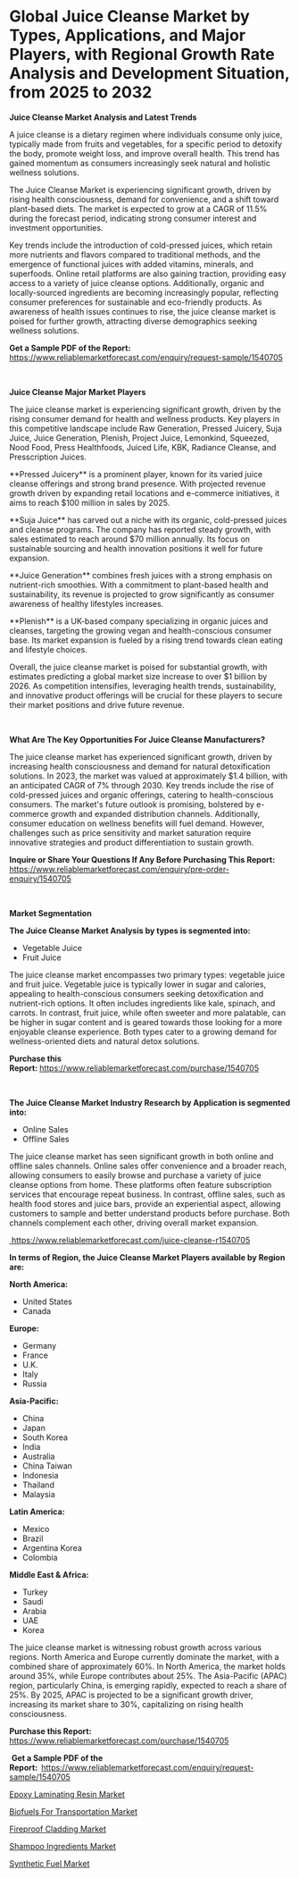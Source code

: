 <p><h1>Global Juice Cleanse Market by Types, Applications, and Major Players, with Regional Growth Rate Analysis and Development Situation, from 2025 to 2032</h1></p><p><strong>Juice Cleanse Market Analysis and Latest Trends</strong></p>
<p><p>A juice cleanse is a dietary regimen where individuals consume only juice, typically made from fruits and vegetables, for a specific period to detoxify the body, promote weight loss, and improve overall health. This trend has gained momentum as consumers increasingly seek natural and holistic wellness solutions.</p><p>The Juice Cleanse Market is experiencing significant growth, driven by rising health consciousness, demand for convenience, and a shift toward plant-based diets. The market is expected to grow at a CAGR of 11.5% during the forecast period, indicating strong consumer interest and investment opportunities. </p><p>Key trends include the introduction of cold-pressed juices, which retain more nutrients and flavors compared to traditional methods, and the emergence of functional juices with added vitamins, minerals, and superfoods. Online retail platforms are also gaining traction, providing easy access to a variety of juice cleanse options. Additionally, organic and locally-sourced ingredients are becoming increasingly popular, reflecting consumer preferences for sustainable and eco-friendly products. As awareness of health issues continues to rise, the juice cleanse market is poised for further growth, attracting diverse demographics seeking wellness solutions.</p></p>
<p><strong>Get a Sample PDF of the Report:&nbsp;</strong> <a href="https://www.reliablemarketforecast.com/enquiry/request-sample/1540705?utm_campaign=1885&utm_medium=2&utm_source=Github&utm_content=ia&utm_term=01042025&utm_id=juice-cleanse">https://www.reliablemarketforecast.com/enquiry/request-sample/1540705</a></p>
<p>&nbsp;</p>
<p><strong>Juice Cleanse Major Market Players</strong></p>
<p><p>The juice cleanse market is experiencing significant growth, driven by the rising consumer demand for health and wellness products. Key players in this competitive landscape include Raw Generation, Pressed Juicery, Suja Juice, Juice Generation, Plenish, Project Juice, Lemonkind, Squeezed, Nood Food, Press Healthfoods, Juiced Life, KBK, Radiance Cleanse, and Presscription Juices.</p><p>**Pressed Juicery** is a prominent player, known for its varied juice cleanse offerings and strong brand presence. With projected revenue growth driven by expanding retail locations and e-commerce initiatives, it aims to reach $100 million in sales by 2025.</p><p>**Suja Juice** has carved out a niche with its organic, cold-pressed juices and cleanse programs. The company has reported steady growth, with sales estimated to reach around $70 million annually. Its focus on sustainable sourcing and health innovation positions it well for future expansion.</p><p>**Juice Generation** combines fresh juices with a strong emphasis on nutrient-rich smoothies. With a commitment to plant-based health and sustainability, its revenue is projected to grow significantly as consumer awareness of healthy lifestyles increases.</p><p>**Plenish** is a UK-based company specializing in organic juices and cleanses, targeting the growing vegan and health-conscious consumer base. Its market expansion is fueled by a rising trend towards clean eating and lifestyle choices.</p><p>Overall, the juice cleanse market is poised for substantial growth, with estimates predicting a global market size increase to over $1 billion by 2026. As competition intensifies, leveraging health trends, sustainability, and innovative product offerings will be crucial for these players to secure their market positions and drive future revenue.</p></p>
<p>&nbsp;</p>
<p><strong>What Are The Key Opportunities For Juice Cleanse Manufacturers?</strong></p>
<p><p>The juice cleanse market has experienced significant growth, driven by increasing health consciousness and demand for natural detoxification solutions. In 2023, the market was valued at approximately $1.4 billion, with an anticipated CAGR of 7% through 2030. Key trends include the rise of cold-pressed juices and organic offerings, catering to health-conscious consumers. The market's future outlook is promising, bolstered by e-commerce growth and expanded distribution channels. Additionally, consumer education on wellness benefits will fuel demand. However, challenges such as price sensitivity and market saturation require innovative strategies and product differentiation to sustain growth.</p></p>
<p><strong>Inquire or Share Your Questions If Any Before Purchasing This Report:</strong> <a href="https://www.reliablemarketforecast.com/enquiry/pre-order-enquiry/1540705?utm_campaign=1885&utm_medium=2&utm_source=Github&utm_content=ia&utm_term=01042025&utm_id=juice-cleanse">https://www.reliablemarketforecast.com/enquiry/pre-order-enquiry/1540705</a></p>
<p>&nbsp;</p>
<p><strong>Market Segmentation</strong></p>
<p><strong>The Juice Cleanse Market Analysis by types is segmented into:</strong></p>
<p><ul><li>Vegetable Juice</li><li>Fruit Juice</li></ul></p>
<p><p>The juice cleanse market encompasses two primary types: vegetable juice and fruit juice. Vegetable juice is typically lower in sugar and calories, appealing to health-conscious consumers seeking detoxification and nutrient-rich options. It often includes ingredients like kale, spinach, and carrots. In contrast, fruit juice, while often sweeter and more palatable, can be higher in sugar content and is geared towards those looking for a more enjoyable cleanse experience. Both types cater to a growing demand for wellness-oriented diets and natural detox solutions.</p></p>
<p><strong>Purchase this Report:&nbsp;</strong><a href="https://www.reliablemarketforecast.com/purchase/1540705?utm_campaign=1885&utm_medium=2&utm_source=Github&utm_content=ia&utm_term=01042025&utm_id=juice-cleanse">https://www.reliablemarketforecast.com/purchase/1540705</a></p>
<p>&nbsp;</p>
<p><strong>The Juice Cleanse Market Industry Research by Application is segmented into:</strong></p>
<p><ul><li>Online Sales</li><li>Offline Sales</li></ul></p>
<p><p>The juice cleanse market has seen significant growth in both online and offline sales channels. Online sales offer convenience and a broader reach, allowing consumers to easily browse and purchase a variety of juice cleanse options from home. These platforms often feature subscription services that encourage repeat business. In contrast, offline sales, such as health food stores and juice bars, provide an experiential aspect, allowing customers to sample and better understand products before purchase. Both channels complement each other, driving overall market expansion.</p></p>
<p><a href="https://www.reliablemarketforecast.com/juice-cleanse-r1540705?utm_campaign=1885&utm_medium=2&utm_source=Github&utm_content=ia&utm_term=01042025&utm_id=juice-cleanse">&nbsp;https://www.reliablemarketforecast.com/juice-cleanse-r1540705</a></p>
<p><strong>In terms of Region, the Juice Cleanse Market Players available by Region are:</strong></p>
<p>
    <p> <strong> North America: </strong>
        <ul>
            <li>United States</li>
            <li>Canada</li>
        </ul>
        </p> 
    <p> <strong> Europe: </strong>
        <ul>
            <li>Germany</li>
            <li>France</li>
            <li>U.K.</li>
            <li>Italy</li>
            <li>Russia</li>
        </ul>
        </p> 
    <p> <strong> Asia-Pacific: </strong>
        <ul>
            <li>China</li>
            <li>Japan</li>
            <li>South Korea</li>
            <li>India</li>
            <li>Australia</li>
            <li>China Taiwan</li>
            <li>Indonesia</li>
            <li>Thailand</li>
            <li>Malaysia</li>
        </ul>
        </p> 
    <p> <strong> Latin America: </strong>
        <ul>
            <li>Mexico</li>
            <li>Brazil</li>
            <li>Argentina Korea</li>
            <li>Colombia</li>
        </ul>
        </p> 
    <p> <strong> Middle East & Africa: </strong>
        <ul>
            <li>Turkey</li>
            <li>Saudi</li>
            <li>Arabia</li>
            <li>UAE</li>
            <li>Korea</li>
        </ul>
    </p>
    </p>
<p><p>The juice cleanse market is witnessing robust growth across various regions. North America and Europe currently dominate the market, with a combined share of approximately 60%. In North America, the market holds around 35%, while Europe contributes about 25%. The Asia-Pacific (APAC) region, particularly China, is emerging rapidly, expected to reach a share of 25%. By 2025, APAC is projected to be a significant growth driver, increasing its market share to 30%, capitalizing on rising health consciousness.</p></p>
<p><strong>Purchase this Report: </strong><a href="https://www.reliablemarketforecast.com/purchase/1540705?utm_campaign=1885&utm_medium=2&utm_source=Github&utm_content=ia&utm_term=01042025&utm_id=juice-cleanse">https://www.reliablemarketforecast.com/purchase/1540705</a></p>
<p>&nbsp;<strong>Get a Sample PDF of the Report:&nbsp;&nbsp;</strong><a href="https://www.reliablemarketforecast.com/enquiry/request-sample/1540705?utm_campaign=1885&utm_medium=2&utm_source=Github&utm_content=ia&utm_term=01042025&utm_id=juice-cleanse">https://www.reliablemarketforecast.com/enquiry/request-sample/1540705</a></p>
<p><strong></strong></p>
<p><p><a href="https://github.com/guzmabugbyf1/Market-Research-Report-List-1/blob/main/epoxy-laminating-resin-market.md?utm_campaign=1885&utm_medium=2&utm_source=Github&utm_content=ia&utm_term=01042025&utm_id=juice-cleanse">Epoxy Laminating Resin Market</a></p><p><a href="https://github.com/laroybarrize/Market-Research-Report-List-1/blob/main/biofuels-for-transportation-market.md?utm_campaign=1885&utm_medium=2&utm_source=Github&utm_content=ia&utm_term=01042025&utm_id=juice-cleanse">Biofuels For Transportation Market</a></p><p><a href="https://github.com/melascalbirp/Market-Research-Report-List-1/blob/main/fireproof-cladding-market.md?utm_campaign=1885&utm_medium=2&utm_source=Github&utm_content=ia&utm_term=01042025&utm_id=juice-cleanse">Fireproof Cladding Market</a></p><p><a href="https://github.com/waackheidtn5/Market-Research-Report-List-1/blob/main/shampoo-ingredients-market.md?utm_campaign=1885&utm_medium=2&utm_source=Github&utm_content=ia&utm_term=01042025&utm_id=juice-cleanse">Shampoo Ingredients Market</a></p><p><a href="https://github.com/lazregaartun/Market-Research-Report-List-1/blob/main/synthetic-fuel-market.md?utm_campaign=1885&utm_medium=2&utm_source=Github&utm_content=ia&utm_term=01042025&utm_id=juice-cleanse">Synthetic Fuel Market</a></p></p>